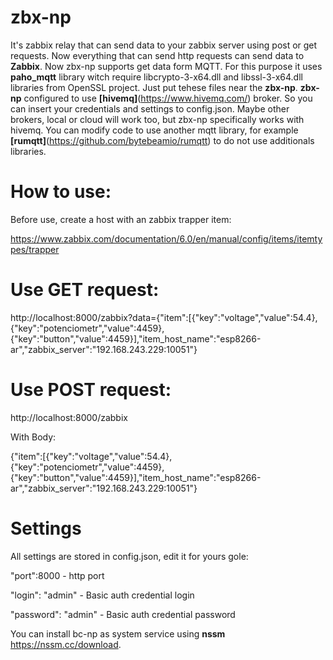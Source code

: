 # zbx-np
It's zabbix relay that can send data to your zabbix server using post or get requests. Now everything that can send http requests can send data to **Zabbix**. Now zbx-np supports get data form MQTT. For this purpose it uses **paho_mqtt** library witch require libcrypto-3-x64.dll and libssl-3-x64.dll libraries from OpenSSL project. Just put tehese files near the **zbx-np**.
**zbx-np** configured to use **[hivemq]**(https://www.hivemq.com/) broker. So you can insert your credentials and settings to config.json. Maybe other brokers, local or cloud will work too, but zbx-np specifically works with hivemq. You can modify code to use another mqtt library, for example **[rumqtt]**(https://github.com/bytebeamio/rumqtt) to do not use additionals libraries.

# How to use:

Before use, create a host with an zabbix trapper item:

https://www.zabbix.com/documentation/6.0/en/manual/config/items/itemtypes/trapper

# Use GET request: 
http://localhost:8000/zabbix?data={"item":[{"key":"voltage","value":54.4},{"key":"potenciometr","value":4459},{"key":"button","value":4459}],"item_host_name":"esp8266-ar","zabbix_server":"192.168.243.229:10051"}

# Use POST request: 
http://localhost:8000/zabbix 

With Body:

{"item":[{"key":"voltage","value":54.4},{"key":"potenciometr","value":4459},{"key":"button","value":4459}],"item_host_name":"esp8266-ar","zabbix_server":"192.168.243.229:10051"}

# Settings
All settings are stored in config.json, edit it for yours gole:

"port":8000 - http port

"login": "admin" - Basic auth credential login

"password": "admin" - Basic auth credential password

You can install bc-np as system service using **nssm** https://nssm.cc/download.
